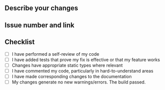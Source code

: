 ## Describe your changes

<!-- Please include a summary of the change and which issue is fixed. Please also include relevant motivation and context. List any dependencies that are required for this change. -->

## Issue number and link

<!-- If this is related to an issue, please include the issue number and link. -->

## Checklist

<!-- Please mark relevant options with an `x` and remove unrelated options. -->

- [ ] I have performed a self-review of my code
- [ ] I have added tests that prove my fix is effective or that my feature works
- [ ] Changes have appropriate static types where relevant
- [ ] I have commented my code, particularly in hard-to-understand areas
- [ ] I have made corresponding changes to the documentation
- [ ] My changes generate no new warnings/errors. The build passed.
